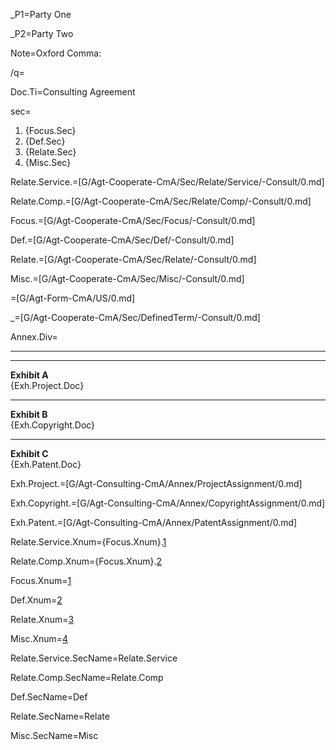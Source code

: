 _P1=Party One

_P2=Party Two

Note=Oxford Comma:

/q=</i>


Doc.Ti=Consulting Agreement

sec=<ol><li>{Focus.Sec}<li>{Def.Sec}<li>{Relate.Sec}<li>{Misc.Sec}</ol>



Relate.Service.=[G/Agt-Cooperate-CmA/Sec/Relate/Service/-Consult/0.md]

Relate.Comp.=[G/Agt-Cooperate-CmA/Sec/Relate/Comp/-Consult/0.md]

Focus.=[G/Agt-Cooperate-CmA/Sec/Focus/-Consult/0.md]

Def.=[G/Agt-Cooperate-CmA/Sec/Def/-Consult/0.md]

Relate.=[G/Agt-Cooperate-CmA/Sec/Relate/-Consult/0.md]

Misc.=[G/Agt-Cooperate-CmA/Sec/Misc/-Consult/0.md]

=[G/Agt-Form-CmA/US/0.md]

_=[G/Agt-Cooperate-CmA/Sec/DefinedTerm/-Consult/0.md]

Annex.Div=<hr><hr><b>Exhibit A</b><br>{Exh.Project.Doc}<hr><b>Exhibit B</b><br>{Exh.Copyright.Doc}<hr><b>Exhibit C</b><br>{Exh.Patent.Doc}

Exh.Project.=[G/Agt-Consulting-CmA/Annex/ProjectAssignment/0.md] 

Exh.Copyright.=[G/Agt-Consulting-CmA/Annex/CopyrightAssignment/0.md] 

Exh.Patent.=[G/Agt-Consulting-CmA/Annex/PatentAssignment/0.md] 


Relate.Service.Xnum={Focus.Xnum}.<a href="#Relate.Service.Sec" class="xref">1</a>

Relate.Comp.Xnum={Focus.Xnum}.<a href="#Relate.Comp.Sec" class="xref">2</a>

Focus.Xnum=<a href="#Focus.Sec" class="xref">1</a>

Def.Xnum=<a href="#Def.Sec" class="xref">2</a>

Relate.Xnum=<a href="#Relate.Sec" class="xref">3</a>

Misc.Xnum=<a href="#Misc.Sec" class="xref">4</a>

Relate.Service.SecName=Relate.Service

Relate.Comp.SecName=Relate.Comp

Def.SecName=Def

Relate.SecName=Relate

Misc.SecName=Misc
